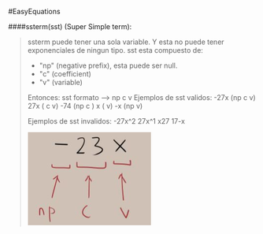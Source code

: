 #EasyEquations

####ssterm(sst) (Super Simple term):
>ssterm puede tener una sola variable. Y esta no puede tener exponenciales de ningun tipo.
>sst esta compuesto de:
>- "np" (negative prefix), esta puede ser null.
>- "c" (coefficient)
>- "v" (variable)
>
>Entonces:
>sst formato --> np c v
>Ejemplos de sst validos: 
>    -27x (np c v)
>    27x  (   c v)
>    -74  (np c  )
>    x    (     v)
>    -x   (np   v)
> 
>Ejemplos de sst invalidos:
>    -27x^2
>    27x^1
>    x27
>    17-x
>
>![sst format example](images/sstEx.png)
>